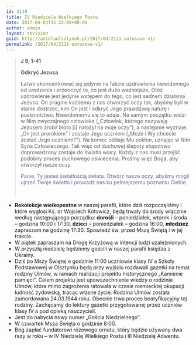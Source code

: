 ```yaml
---
id: 2119
title: IV Niedziela Wielkiego Postu
date: 2017-04-03T15:22:09+00:00
author: admin
layout: revision
guid: http://anielaolsztynek.pl/2017/04/2111-autosave-v1/
permalink: /2017/04/2111-autosave-v1/
---
```

> **J 9, 1-41**
> 
> **Odkryć Jezusa**
> 
> Łatwo skoncentrować się jedynie na fakcie uzdrowienia niewidomego od urodzenia i przeoczyć to, co jest dużo ważniejsze. Otóż uzdrowienie jest jedynie wstępem do tego, co jest sednem działania Jezusa. On pragnie każdemu z nas otworzyć oczy tak, abyśmy byli w stanie dostrzec, kim On jest i odkryć Jego prawdziwą naturę i posłannictwo. Niewidomemu się to udaje. Na samym początku widzi w Nim zwyczajnego człowieka (&#8222;Człowiek, którego nazywają Jezusem zrobił błoto [i] nałożył na moje oczy&#8221;), a następnie wyznaje: &#8222;On jest prorokiem&#8221; i zostaje Jego uczniem (&#8222;Może i Wy chcecie zostać Jego uczniami?&#8221;). Na koniec oddaje Mu pokłon, uznając w Nim Syna Człowieczego. Tak więc od duchowej ślepoty stopniowo doprowadzony zostaje do światła wiary. Każdy z nas musi przejść podobny proces duchowego oświecenia. Prośmy więc Boga, aby otworzył nasze oczy.
> 
> <span style="color: #666699;">Panie, Ty jesteś światłością świata. Otwórz nasze oczy, abyśmy mogli ujrzeć Twoje światło i prowadź nas ku pełniejszemu poznaniu Ciebie.</span>
> 
> &nbsp;

  * **Rekolekcje wielkopostne** w naszej parafii, które dziś rozpoczęliśmy i które wygłosi Ks. dr Wojciech Kotowicz, będą trwały do środy włącznie według następującego porządku: **dorośli** &#8211; poniedziałek, wtorek i środa &#8211; godzina 10:00 i 17:30, **dzieci** &#8211; poniedziałek &#8211; godzina 16:00, **<span style="color: #000000;">młodzież</span>** zapraszam na godzinę 17:30. Spowiedź św. przed Mszą Świętą i w jej trakcie.
  * W piątek zapraszam na Drogę Krzyżową w intencji ludzi uzależnionych.
  * W przyszłą niedzielę będziemy gościli w naszej parafii księdza z Ukrainy.
  * Dziś po Mszy Świętej o godzinie 11:00 uczniowie klasy IV a Szkoły Podstawowej w Olsztynku będą przy wyjściu rozdawali gazetki na temat rodziny Ulmów, w ramach realizacji projektu historycznego &#8222;Kamienie pamięci&#8221;. Celem projektu jest upowszechnienie wiedzy o rodzinie Ulmów, która mimo zagrożenia ratowała w czasie niemieckiej okupacji ludność żydowską, tracąc własne życie. Rodzina Ulmów została zamordowana 24.03.1944 roku. Obecnie trwa proces beatyfikacyjny tej rodziny. Zachęcamy do lektury gazetki przygotowanej przez uczniów klasy IV a pod opieką nauczycieli.
  * Jest do nabycia nowy numer &#8222;Gościa Niedzielnego&#8221;.
  * W czwartek Msza Święta o godzinie 8:00.
  * Bóg zapłać fundatorowi różowego ornatu, który będzie używany dwa razy w roku &#8211; w IV Niedzielę Wielkiego Postu i III Niedzielę Adwentu.